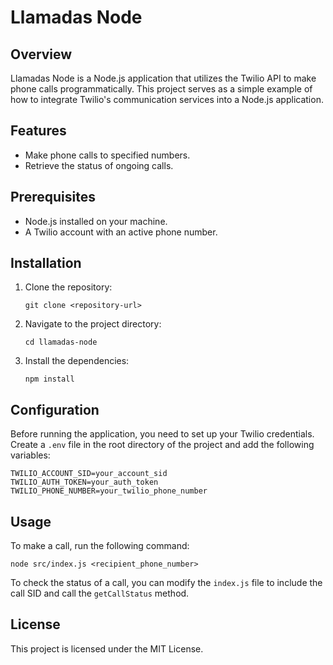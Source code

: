 # Llamadas Node

## Overview
Llamadas Node is a Node.js application that utilizes the Twilio API to make phone calls programmatically. This project serves as a simple example of how to integrate Twilio's communication services into a Node.js application.

## Features
- Make phone calls to specified numbers.
- Retrieve the status of ongoing calls.

## Prerequisites
- Node.js installed on your machine.
- A Twilio account with an active phone number.

## Installation
1. Clone the repository:
   ```
   git clone <repository-url>
   ```
2. Navigate to the project directory:
   ```
   cd llamadas-node
   ```
3. Install the dependencies:
   ```
   npm install
   ```

## Configuration
Before running the application, you need to set up your Twilio credentials. Create a `.env` file in the root directory of the project and add the following variables:
```
TWILIO_ACCOUNT_SID=your_account_sid
TWILIO_AUTH_TOKEN=your_auth_token
TWILIO_PHONE_NUMBER=your_twilio_phone_number
```

## Usage
To make a call, run the following command:
```
node src/index.js <recipient_phone_number>
```

To check the status of a call, you can modify the `index.js` file to include the call SID and call the `getCallStatus` method.

## License
This project is licensed under the MIT License.